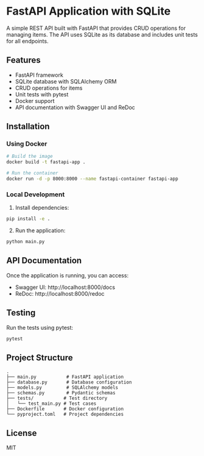 # FastAPI Application with SQLite

A simple REST API built with FastAPI that provides CRUD operations for managing items. The API uses SQLite as its database and includes unit tests for all endpoints.

## Features

- FastAPI framework
- SQLite database with SQLAlchemy ORM
- CRUD operations for items
- Unit tests with pytest
- Docker support
- API documentation with Swagger UI and ReDoc

## Installation

### Using Docker

```bash
# Build the image
docker build -t fastapi-app .

# Run the container
docker run -d -p 8000:8000 --name fastapi-container fastapi-app
```

### Local Development

1. Install dependencies:
```bash
pip install -e .
```

2. Run the application:
```bash
python main.py
```

## API Documentation

Once the application is running, you can access:
- Swagger UI: http://localhost:8000/docs
- ReDoc: http://localhost:8000/redoc

## Testing

Run the tests using pytest:
```bash
pytest
```

## Project Structure

```
.
├── main.py           # FastAPI application
├── database.py       # Database configuration
├── models.py         # SQLAlchemy models
├── schemas.py        # Pydantic schemas
├── tests/           # Test directory
│   └── test_main.py # Test cases
├── Dockerfile       # Docker configuration
└── pyproject.toml   # Project dependencies
```

## License

MIT
